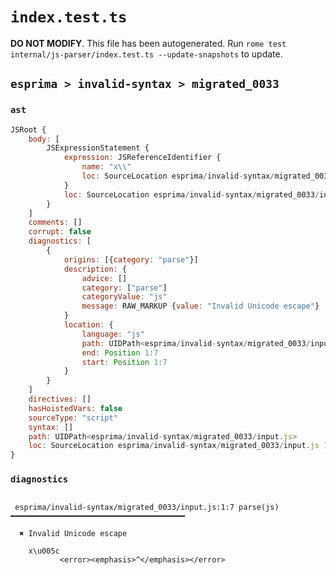# `index.test.ts`

**DO NOT MODIFY**. This file has been autogenerated. Run `rome test internal/js-parser/index.test.ts --update-snapshots` to update.

## `esprima > invalid-syntax > migrated_0033`

### `ast`

```javascript
JSRoot {
	body: [
		JSExpressionStatement {
			expression: JSReferenceIdentifier {
				name: "x\\"
				loc: SourceLocation esprima/invalid-syntax/migrated_0033/input.js 1:0-1:7 (x\\)
			}
			loc: SourceLocation esprima/invalid-syntax/migrated_0033/input.js 1:0-1:7
		}
	]
	comments: []
	corrupt: false
	diagnostics: [
		{
			origins: [{category: "parse"}]
			description: {
				advice: []
				category: ["parse"]
				categoryValue: "js"
				message: RAW_MARKUP {value: "Invalid Unicode escape"}
			}
			location: {
				language: "js"
				path: UIDPath<esprima/invalid-syntax/migrated_0033/input.js>
				end: Position 1:7
				start: Position 1:7
			}
		}
	]
	directives: []
	hasHoistedVars: false
	sourceType: "script"
	syntax: []
	path: UIDPath<esprima/invalid-syntax/migrated_0033/input.js>
	loc: SourceLocation esprima/invalid-syntax/migrated_0033/input.js 1:0-2:0
}
```

### `diagnostics`

```

 esprima/invalid-syntax/migrated_0033/input.js:1:7 parse(js) ━━━━━━━━━━━━━━━━━━━━━━━━━━━━━━━━━━━━━━━

  ✖ Invalid Unicode escape

    x\u005c
           <error><emphasis>^</emphasis></error>


```
